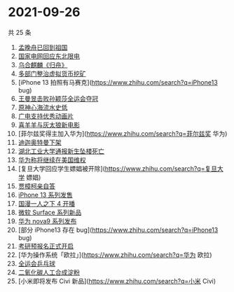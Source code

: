 # 2021-09-26

共 25 条

<!-- BEGIN ZHIHUSEARCH -->
<!-- 最后更新时间 Sun Sep 26 2021 18:11:38 GMT+0800 (China Standard Time) -->
1. [孟晚舟已回到祖国](https://www.zhihu.com/search?q=孟晚舟)
1. [国家电网回应东北限电](https://www.zhihu.com/search?q=东北限电)
1. [乌合麒麟《归舟》](https://www.zhihu.com/search?q=乌合麒麟)
1. [多部门整治虚拟货币挖矿](https://www.zhihu.com/search?q=虚拟货币)
1. [iPhone 13 拍照有马赛克](https://www.zhihu.com/search?q=iPhone13 bug)
1. [王曼昱击败孙颖莎全运会夺冠](https://www.zhihu.com/search?q=孙颖莎)
1. [原神心海流水史低](https://www.zhihu.com/search?q=原神)
1. [广电支持优秀动画片](https://www.zhihu.com/search?q=动画片)
1. [喜羊羊与灰太狼新电影](https://www.zhihu.com/search?q=喜羊羊与灰太狼)
1. [菲尔兹奖得主加入华为](https://www.zhihu.com/search?q=菲尔兹奖 华为)
1. [迪迦奥特曼下架](https://www.zhihu.com/search?q=迪迦奥特曼)
1. [湖北工业大学通报新生坠楼死亡](https://www.zhihu.com/search?q=湖北工业大学)
1. [华为称将继续在美国维权](https://www.zhihu.com/search?q=华为声明)
1. [复旦大学回应学生嫖娼被开除](https://www.zhihu.com/search?q=复旦大学 嫖娼)
1. [贾樟柯亲自答](https://www.zhihu.com/search?q=一直游到海水变蓝)
1. [iPhone 13 系列发售](https://www.zhihu.com/search?q=iPhone13)
1. [国漫一人之下 4 开播](https://www.zhihu.com/search?q=一人之下4)
1. [微软 Surface 系列新品](https://www.zhihu.com/search?q=Surface)
1. [华为 nova9 系列发布](https://www.zhihu.com/search?q=华为nova9)
1. [部分 iPhone13 存在 bug](https://www.zhihu.com/search?q=iPhone13 bug)
1. [考研预报名正式开启](https://www.zhihu.com/search?q=考研预报名)
1. [华为操作系统「欧拉」](https://www.zhihu.com/search?q=华为 欧拉)
1. [全运会乒乓球](https://www.zhihu.com/search?q=全运会乒乓球)
1. [二氧化碳人工合成淀粉](https://www.zhihu.com/search?q=淀粉)
1. [小米即将发布 Civi 新品](https://www.zhihu.com/search?q=小米 Civi)
<!-- END ZHIHUSEARCH -->
